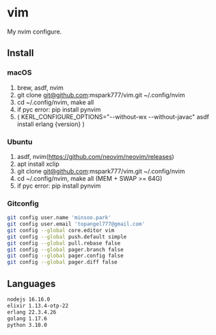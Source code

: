 # vim

My nvim configure.

## Install

### macOS
1. brew, asdf, nvim
1. git clone git@github.com:mspark777/vim.git ~/.config/nvim
1. cd ~/.config/nvim, make all
1. if pyc error: pip install pynvim
1. ( KERL_CONFIGURE_OPTIONS="--without-wx --without-javac" asdf install erlang {version} )

### Ubuntu
1. asdf, nvim(https://github.com/neovim/neovim/releases)
1. apt install xclip
1. git clone git@github.com:mspark777/vim.git ~/.config/nvim
1. cd ~/.config/nvim, make all (MEM + SWAP >= 64G)
1. if pyc error: pip install pynvim

### Gitconfig
```sh
git config user.name 'minsoo.park'
git config user.email 'topangel777@gmail.com'
git config --global core.editor vim
git config --global push.default simple
git config --global pull.rebase false
git config --global pager.branch false
git config --global pager.config false
git config --global pager.diff false
```

## Languages
```sh
nodejs 16.16.0
elixir 1.13.4-otp-22
erlang 22.3.4.26
golang 1.17.6
python 3.10.0
```
